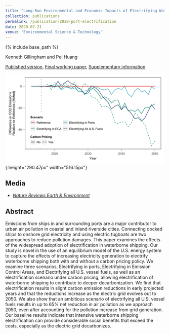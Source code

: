 ```yaml
---
title: "Long-Run Environmental and Economic Impacts of Electrifying Waterborne Shipping in the United States"
collection: publications
permalink: /publication/2020-port-electrification
date: 2020-07-21
venue: 'Environmental Science & Technology'
---
```

{% include base_path %}

Kenneth Gillingham and Pei Huang

[Published version](https://pubs.acs.org/doi/full/10.1021/acs.est.0c03298), [Final working paper](/files/2020_EST_PE_Main.pdf), [Supplementary information](/files/2020_EST_PE_SI.pdf)

![Effect of port electrification on CO2 emissions](/images/paper-2020-port-electrification.png "Effect of port electrification on CO2 emissions"){:height="290.47px" width="516.15px"}

## Media

- [*Nature Reviews Earth & Environment*](https://www.nature.com/articles/s43017-020-0090-6)

## Abstract

Emissions from ships in and surrounding ports are a major contributor to urban air pollution in coastal and inland riverside cities. Connecting docked ships to onshore grid electricity and using electric tugboats are two approaches to reduce pollution damages. This paper examines the effects of the widespread adoption of electrification in waterborne shipping. Our study is novel in the use of an equilibrium model of the U.S. energy system to capture the effects of increasing electricity generation to electrify waterborne shipping both with and without a carbon pricing policy. We examine three scenarios, Electrifying in ports, Electrifying in Emission Control Areas, and Electrifying all U.S. vessel fuels, as well as an electrification scenario under carbon pricing, allowing electrification of waterborne shipping to contribute to deeper decarbonization. We find that electrification results in slight carbon emission reductions in early projected years and that the reductions increase as the electric grid evolves out to 2050. We also show that an ambitious scenario of electrifying all U.S. vessel fuels results in up to 65% net reduction in air pollution as we approach 2050, even after accounting for the pollution increase from grid generation. Our baseline results indicate that intensive waterborne shipping electrification can provide considerable social benefits that exceed the costs, especially as the electric grid decarbonizes.
